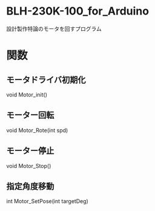 # BLH-230K-100_for_Arduino
設計製作特論のモータを回すプログラム
# 関数
## モータドライバ初期化
void Motor_init()
## モーター回転
void Motor_Rote(int spd)
## モーター停止
void Motor_Stop()
## 指定角度移動
int Motor_SetPose(int targetDeg)
